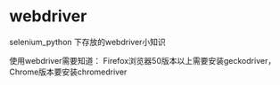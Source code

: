 # webdriver
selenium_python 下存放的webdriver小知识

使用webdriver需要知道：
    Firefox浏览器50版本以上需要安装geckodriver，
    Chrome版本要安装chromedriver
    
